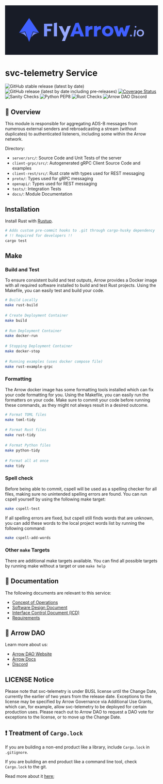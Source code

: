 ![Arrow Banner](https://github.com/Arrow-air/tf-github/raw/main/src/templates/doc-banner-services.png)

# svc-telemetry Service

![GitHub stable release (latest by date)](https://img.shields.io/github/v/release/Arrow-air/svc-telemetry?sort=semver&color=green) ![GitHub release (latest by date including pre-releases)](https://img.shields.io/github/v/release/Arrow-air/svc-telemetry?include_prereleases) [![Coverage Status](https://coveralls.io/repos/github/Arrow-air/svc-telemetry/badge.svg?branch=develop)](https://coveralls.io/github/Arrow-air/svc-telemetry)
![Sanity Checks](https://github.com/arrow-air/svc-telemetry/actions/workflows/sanity_checks.yml/badge.svg?branch=develop) ![Python PEP8](https://github.com/arrow-air/svc-telemetry/actions/workflows/python_ci.yml/badge.svg?branch=develop) ![Rust Checks](https://github.com/arrow-air/svc-telemetry/actions/workflows/rust_ci.yml/badge.svg?branch=develop) 
![Arrow DAO
Discord](https://img.shields.io/discord/853833144037277726?style=plastic)

## :telescope: Overview

This module is responsible for aggregating ADS-B messages from numerous external senders and rebroadcasting a stream (without duplicates) to authenticated listeners, including some within the Arrow network.

Directory:
- `server/src/`: Source Code and Unit Tests of the server
- `client-grpc/src/`: Autogenerated gRPC Client Source Code and examples
- `client-rest/src/`: Rust crate with types used for REST messaging
- `proto/`: Types used for gRPC messaging
- `openapi/`: Types used for REST messaging
- `tests/`: Integration Tests
- `docs/`: Module Documentation

## Installation

Install Rust with [Rustup](https://www.rust-lang.org/tools/install).

```bash
# Adds custom pre-commit hooks to .git through cargo-husky dependency
# !! Required for developers !!
cargo test
```

## Make

### Build and Test

To ensure consistent build and test outputs, Arrow provides a Docker image with all required software installed to build and test Rust projects.
Using the Makefile, you can easily test and build your code.

```bash
# Build Locally
make rust-build

# Create Deployment Container
make build

# Run Deployment Container
make docker-run

# Stopping Deployment Container
make docker-stop

# Running examples (uses docker compose file)
make rust-example-grpc
```

### Formatting

The Arrow docker image has some formatting tools installed which can fix your code formatting for you.
Using the Makefile, you can easily run the formatters on your code.
Make sure to commit your code before running these commands, as they might not always result in a desired outcome.

```bash
# Format TOML files
make toml-tidy

# Format Rust files
make rust-tidy

# Format Python files
make python-tidy

# Format all at once
make tidy
```

### Spell check

Before being able to commit, cspell will be used as a spelling checker for all files, making sure no unintended spelling errors are found.
You can run cspell yourself by using the following make target:
```bash
make cspell-test
```

If all spelling errors are fixed, but cspell still finds words that are unknown, you can add these words to the local project words list by running the following command:
```bash
make cspell-add-words
```

### Other `make` Targets

There are additional make targets available. You can find all possible targets by running make without a target or use `make help`

## :scroll: Documentation
The following documents are relevant to this service:
- [Concept of Operations](./docs/conops.md)
- [Software Design Document](./docs/sdd.md)
- [Interface Control Document (ICD)](./docs/icd.md)
- [Requirements](https://nocodb.arrowair.com/dashboard/#/nc/view/6ffa7547-b2ab-4d02-b5cb-ed2d3c60e2c7)

## :busts_in_silhouette: Arrow DAO
Learn more about us:
- [Arrow DAO Website](https://www.arrowair.com/)
- [Arrow Docs](https://www.arrowair.com/docs/intro)
- [Discord](https://discord.com/invite/arrow)

## LICENSE Notice

Please note that svc-telemetry is under BUSL license until the Change Date, currently the earlier of two years from the release date. Exceptions to the license may be specified by Arrow Governance via Additional Use Grants, which can, for example, allow svc-telemetry to be deployed for certain production uses. Please reach out to Arrow DAO to request a DAO vote for exceptions to the license, or to move up the Change Date.

## :exclamation: Treatment of `Cargo.lock`
If you are building a non-end product like a library, include `Cargo.lock` in `.gitignore`.

If you are building an end product like a command line tool, check `Cargo.lock` to the git. 

Read more about it [here](https://doc.rust-lang.org/cargo/guide/cargo-toml-vs-cargo-lock.html);
